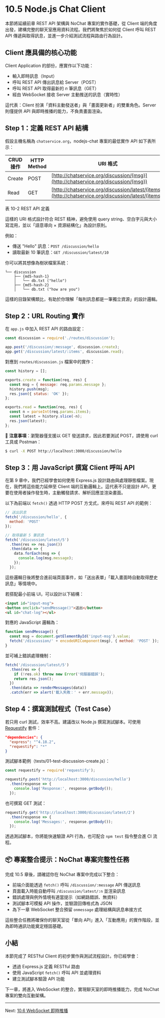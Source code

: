 # 10.5 Node.js Chat Client

本節將延續前章 REST API 架構與 NoChat 專案的實作基礎，從 Client 端的角度出發，建構完整的聊天室應用資料流程。我們將聚焦於如何從 Client 呼叫 REST API 傳遞與取得訊息，並進一步介紹測試流程與路由行為設計。

## Client 應具備的核心功能

Client Application 的部份，應實作以下功能：

* 輸入即時訊息（Input）
* 呼叫 REST API 傳出訊息給 Server（POST）
* 呼叫 REST API 取得最新的 *n* 筆訊息（GET）
* 經由 WebSocket 接收 Server 主動推送的訊息（實時性）

這代表：Client 扮演「資料主動發送者」與「畫面更新者」的雙重角色。Server 則僅提供 API 與即時推播的能力，不負責畫面渲染。

## Step 1：定義 REST API 結構

假設主機名稱為 `chatservice.org`，nodejs-chat 專案的最低實作 API 如下表所示：

| CRUD 操作 | HTTP Method | URI 格式                                                                                               |
| ------- | ----------- | ---------------------------------------------------------------------------------------------------- |
| Create  | POST        | [http://chatservice.org/discussion/{msg}](http://chatservice.org/discussion/{msg})                   |
| Read    | GET         | [http://chatservice.org/discussion/latest/{items}](http://chatservice.org/discussion/latest/{items}) |

表 10-2 REST API 定義

這樣的 URI 格式設計符合 REST 精神，避免使用 query string、空白字元與大小寫混用，並以「語意導向 × 資源結構化」為設計原則。

例如：

* 傳送 "Hello" 訊息：`POST /discussion/hello`
* 讀取最新 10 筆訊息：`GET /discussion/latest/10`

你可以將其想像為樹狀檔案系統：

```
└── discussion
    ├── {md5-hash-1}
    │   └── db.txt ("hello")
    ├── {md5-hash-2}
    │   └── db.txt ("how are you")
```

這樣的目錄架構類比，有助於你理解「每則訊息都是一筆獨立資源」的設計邏輯。

## Step 2：URL Routing 實作

在 `app.js` 中加入 REST API 的路由設定：

```js
const discussion = require('./routes/discussion');

app.post('/discussion/:message', discussion.create);
app.get('/discussion/latest/:items', discussion.read);
```

對應到 `routes/discussion.js` 檔案中的實作：

```js
const history = [];

exports.create = function(req, res) {
  const msg = { message: req.params.message };
  history.push(msg);
  res.json({ status: 'OK' });
};

exports.read = function(req, res) {
  const n = parseInt(req.params.items);
  const latest = history.slice(-n);
  res.json(latest);
};
```

📌 **注意事項**：瀏覽器僅支援以 GET 發送請求，因此若要測試 POST，請使用 curl 工具或 Postman：

```bash
$ curl -X POST http://localhost:3000/discussion/hello
```

## Step 3：用 JavaScript 撰寫 Client 呼叫 API

在第 9 章中，我們已經學會如何使用 Express.js 設計路由與處理靜態檔案。現在，我們將這些能力延伸至 Client 端的互動邏輯上。這代表不只是設計 API，更要在使用者操作發生時，主動觸發請求、解析回應並渲染畫面。

以下為前端以 `fetch()` 透過 HTTP POST 方戈式，來呼叫 REST API 的範例：

```js
// 送出訊息
fetch('/discussion/hello', {
  method: 'POST'
});

// 取得最新 5 筆訊息
fetch('/discussion/latest/5')
  .then(res => res.json())
  .then(data => {
    data.forEach(msg => {
      console.log(msg.message);
    });
  });
```

這些邏輯日後將整合進前端頁面事件，如「送出表單」「載入畫面時自動取得歷史訊息」等情境中。

若搭配最小前端 UI，可以設計以下結構：

```html
<input id="input-msg">
<button onclick="sendMessage()">送出</button>
<ul id="chat-log"></ul>
```

對應的 JavaScript 邏輯為：

```js
function sendMessage() {
  const msg = document.getElementById('input-msg').value;
  fetch('/discussion/' + encodeURIComponent(msg), { method: 'POST' });
}
```

並可補上錯誤處理機制：

```js
fetch('/discussion/latest/5')
  .then(res => {
    if (!res.ok) throw new Error('伺服器錯誤');
    return res.json();
  })
  .then(data => renderMessages(data))
  .catch(err => alert('載入失敗：' + err.message));
```

## Step 4：撰寫測試程式（Test Case）

若只用 curl 測試，效率不高。建議改以 Node.js 撰寫測試腳本。可使用 [Requestify](http://ranm8.github.io/requestify/) 套件：

```json
"dependencies": {
  "express": "^4.18.2",
  "requestify": "*"
}
```

測試腳本範例（tests/01-test-discussion-create.js）：

```js
const requestify = require('requestify');

requestify.post('http://localhost:3000/discussion/hello')
  .then(response => {
    console.log('Response:', response.getBody());
  });
```

也可撰寫 GET 測試：

```js
requestify.get('http://localhost:3000/discussion/latest/2')
  .then(response => {
    console.log('Messages:', response.getBody());
  });
```

透過測試腳本，你將能快速驗證 API 行為，也可配合 `npm test` 指令整合進 CI 流程。

## 📦 專案整合提示：NoChat 專案完整性任務

完成 10.5 章後，請確認你在 NoChat 專案中完成以下整合：

* 前端介面能透過 `fetch()` 呼叫 `/discussion/:message` API 傳送訊息
* 頁面載入時能自動呼叫 `/discussion/latest/:n` 並渲染訊息
* 錯誤處理與例外情境有適當提示（如網路錯誤、無資料）
* 測試腳本可模擬 API 操作，並驗證回傳格式為 JSON
* 為下一章 WebSocket 整合預留 `onmessage` 處理結構與訊息串接方式

這些整合任務將確保你的聊天室從「單向 API」進入「互動應用」的實作階段，並為即時通訊功能奠定穩固基礎。

## 小結

本節完成了 RESTful Client 的初步實作與測試流程設計。你已經學會：

* 透過 Express.js 定義 RESTful 路由
* 使用 JavaScript `fetch()` 呼叫 API 並處理資料
* 建立測試腳本驗證 API 功能

下一章，將進入 WebSocket 的整合，實現聊天室的即時推播能力，完成 NoChat 專案的雙向互動架構。

---

Next: [10.6 WebSocket 即時推播](6-realtime.md)
